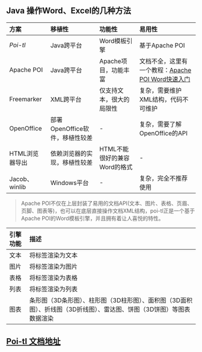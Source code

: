 ## Java 操作Word、Excel的几种方法

方案|移植性|功能性|易用性
:--|:--|:--|:--
*Poi-tl* |Java跨平台|Word模板引擎|基于Apache POI
Apache POI|Java跨平台|Apache项目，功能丰富|文档不全，这里有一个教程：[Apache POI Word快速入门](http://deepoove.com/poi-tl/apache-poi-guide.html)
Freemarker|XML跨平台|仅支持文本，很大的局限性|复杂，需要维护XML结构，代码不可维护
OpenOffice|部署OpenOffice软件，移植性较差|-|复杂，需要了解OpenOffice的API
HTML浏览器导出|依赖浏览器的实现，移植性较差|HTML不能很好的兼容Word的格式|-
Jacob、winlib|Windows平台|-|复杂，完全不推荐使用

>Apache POI不仅在上层封装了易用的文档API(文本、图片、表格、页眉、页脚、图表等)，也可以在底层直接操作文档XML结构，poi-tl正是一个基于Apache POI的Word模板引擎，并且拥有着让人喜悦的特性。

引擎功能|描述
:--|:--
<i class="fa fa-check-circle"></i>文本|将标签渲染为文本
<i class="fa fa-check-circle"></i>图片|将标签渲染为图片
<i class="fa fa-check-circle"></i>表格|将标签渲染为表格
<i class="fa fa-check-circle"></i>列表|将标签渲染为列表
<i class="fa fa-check-circle"></i>图表|条形图（3D条形图）、柱形图（3D柱形图）、面积图（3D面积图）、折线图（3D折线图）、雷达图、饼图（3D饼图）等图表数据渲染

## [Poi-tl 文档地址](http://deepoove.com/poi-tl/)

<head> 
    <script defer src="https://use.fontawesome.com/releases/v5.0.13/js/all.js"></script> 
    <script defer src="https://use.fontawesome.com/releases/v5.0.13/js/v4-shims.js"></script> 
</head> 
<link rel="stylesheet" href="https://use.fontawesome.com/releases/v5.0.13/css/all.css">